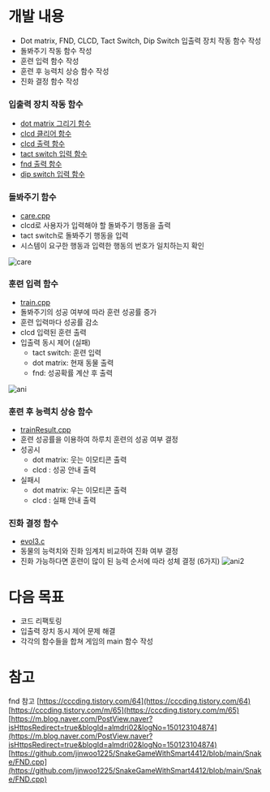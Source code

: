
# 개발 내용
- Dot matrix, FND, CLCD, Tact Switch, Dip Switch 입출력 장치 작동 함수 작성
- 돌봐주기 작동 함수 작성
- 훈련 입력 함수 작성
- 훈련 후 능력치 상승 함수 작성
- 진화 결정 함수 작성

### 입출력 장치 작동 함수
- [dot matrix 그리기 함수](/utils/drawDotMTX.cpp)
- [clcd 클리어 함수](/utils/clearClcd.cpp)
- [clcd 출력 함수](/utils/printClcd.cpp)
- [tact switch 입력 함수](/utils/getTactSw.cpp)
- [fnd 출력 함수](/utils/printFnd.cpp)
- [dip switch 입력 함수](/utils/dipSw.cpp)

### 돌봐주기 함수
- [care.cpp](/test/care.cpp)
- clcd로 사용자가 입력해야 할 돌봐주기 행동을 출력
- tact switch로 돌봐주기 행동을 입력
- 시스템이 요구한 행동과 입력한 행동의 번호가 일치하는지 확인

![care](https://github.com/leejongseok1/digivice/assets/79849878/11bbcf25-ccc5-4a8a-99e5-796dafb1e8dc)


### 훈련 입력 함수
- [train.cpp](/test/train.cpp)
- 돌봐주기의 성공 여부에 따라 훈련 성공률 증가
- 훈련 입력마다 성공률 감소
- clcd 입력된 훈련 출력
- 입출력 동시 제어 (실패)
	- tact switch: 훈련 입력
	- dot matrix: 현재 동물 출력
	- fnd: 성공확률 계산 후 출력

![ani](https://github.com/leejongseok1/digivice/assets/79849878/43e49870-857e-4cff-a138-d5cb2e82409c)


### 훈련 후 능력치 상승 함수
- [trainResult.cpp](/test/trainResult.cpp)
- 훈련 성공률을 이용하여 하루치 훈련의 성공 여부 결정
- 성공시 
	- dot matrix: 웃는 이모티콘 출력
	- clcd : 성공 안내 출력
- 실패시 
	- dot matrix:  우는 이모티콘 출력
	- clcd : 실패 안내 출력


### 진화 결정 함수
- [evol3.c](/test/evol3)
- 동물의 능력치와 진화 임계치 비교하여 진화 여부 결정
- 진화 가능하다면 훈련이 많이 된 능력 순서에 따라 성체 결정 (6가지)
![ani2](https://github.com/leejongseok1/digivice/assets/79849878/a4aa009e-fe29-4251-834b-851206802a68)

# 다음 목표
- 코드 리팩토링
- 입출력 장치 동시 제어 문제 해결
- 각각의 함수들을 합쳐 게임의 main 함수 작성

# 참고
fnd 참고
[https://cccding.tistory.com/64](https://cccding.tistory.com/64)
[https://cccding.tistory.com/m/65](https://cccding.tistory.com/m/65)
[https://m.blog.naver.com/PostView.naver?isHttpsRedirect=true&blogId=almdri02&logNo=150123104874](https://m.blog.naver.com/PostView.naver?isHttpsRedirect=true&blogId=almdri02&logNo=150123104874)
[https://github.com/jinwoo1225/SnakeGameWithSmart4412/blob/main/Snake/FND.cpp](https://github.com/jinwoo1225/SnakeGameWithSmart4412/blob/main/Snake/FND.cpp)


